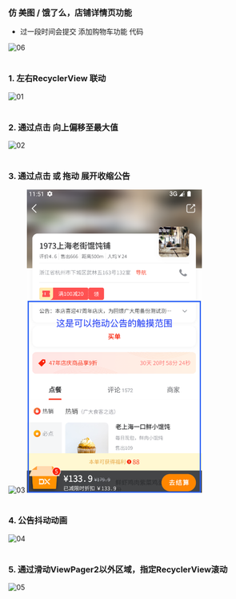 ### 仿 美图 / 饿了么，店铺详情页功能
* 过一段时间会提交 添加购物车功能 代码
<img src="06.gif" alt="06" width="350">
<br/>
<br/>

### 1. 左右RecyclerView 联动
<img src="01.gif" alt="01" width="350">
<br/>
<br/>

### 2. 通过点击 向上偏移至最大值
<img src="02.gif" alt="02" width="350">
<br/>
<br/>

### 3. 通过点击 或 拖动 展开收缩公告
<img src="03.gif" alt="03" width="350">     <img src="07.png" alt="07" width="350">
<br/>
<br/>

### 4. 公告抖动动画
<img src="04.gif" alt="04" width="350">
<br/>
<br/>

### 5. 通过滑动ViewPager2以外区域，指定RecyclerView滚动
<img src="05.gif" alt="05" width="350">




